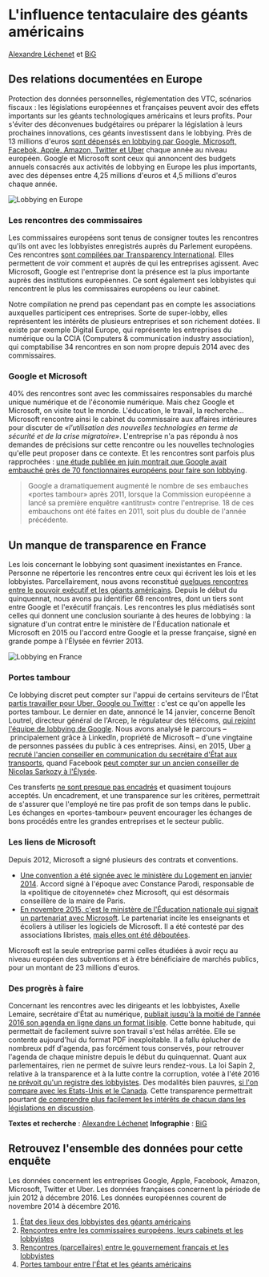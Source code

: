 # L'influence tentaculaire des géants américains

[Alexandre Léchenet](http://alphoenix.net) et [BiG](http://big.paris)

## Des relations documentées en Europe

Protection des données personnelles, réglementation des VTC, scénarios fiscaux : les législations européennes et françaises peuvent avoir des effets importants sur les géants technologiques américains et leurs profits. Pour s'éviter des déconvenues budgétaires ou préparer la législation à leurs prochaines innovations, ces géants investissent dans le lobbying. Près de 13 millions d'euros [sont dépensés en lobbying par Google, Microsoft, Facebok, Apple, Amazon, Twitter et Uber](./lobbies.csv) chaque année au niveau européen. Google et Microsoft sont ceux qui annoncent des budgets annuels consacrés aux activités de lobbying en Europe les plus importants, avec des dépenses entre 4,25 millions d'euros et 4,5 millions d'euros chaque année.

![Lobbying en Europe](http://dev.alphoenix.net/eu.png)

### Les rencontres des commissaires

Les commissaires européens sont tenus de consigner toutes les rencontres qu'ils ont avec les lobbyistes enregistrés auprès du Parlement européens. Ces rencontres [sont compilées par Transparency International](http://www.integritywatch.eu/). Elles permettent de voir comment et auprès de qui les entreprises agissent. Avec Microsoft, Google est l'entreprise dont la présence est la plus importante auprès des institutions européennes. Ce sont également ses lobbyistes qui rencontrent le plus les commissaires européens ou leur cabinet. 

Notre compilation ne prend pas cependant pas en compte les associations auxquelles participent ces entreprises. Sorte de super-lobby, elles représentent les intérêts de plusieurs entreprises et son richement dotées. Il existe par exemple Digital Europe, qui représente les entreprises du numérique ou la CCIA (Computers & communication industry association), qui comptabilise 34 rencontres en son nom propre depuis 2014 avec des commissaires. 

### Google et Microsoft 

40% des rencontres sont avec les commissaires responsables du marché unique numérique et de l'économie numérique. Mais chez Google et Microsoft, on visite tout le monde. L'éducation, le travail, la recherche... Microsoft rencontre ainsi le cabinet du commissaire aux affaires intérieures pour discuter de *«l'utilisation des nouvelles technologies en terme de sécurité et de la crise migratoire»*. L'entreprise n'a pas répondu à nos demandes de précisions sur cette rencontre ou les nouvelles technologies qu'elle peut proposer dans ce contexte. Et les rencontres sont parfois plus rapprochées : [une étude publiée en juin montrait que Google avait embauché près de 70 fonctionnaires européens pour faire son lobbying](http://www.googletransparencyproject.org/articles/googles-european-revolving-door).

> Google a dramatiquement augmenté le nombre de ses embauches «portes tambour» après 2011, lorsque la Commission européenne a lancé sa première enquêtre «antitrust» contre l'entreprise. 18 de ces embauchons ont été faites en 2011, soit plus du double de l'année précédente.

## Un manque de transparence en France

Les lois concernant le lobbying sont quasiment inexistantes en France. Personne ne répertorie les rencontres entre ceux qui écrivent les lois et les lobbyistes. Parcellairement, nous avons reconstitué [quelques rencontres entre le pouvoir exécutif et les géants américains](./rencontres-france.csv). Depuis le début du quinquennat, nous avons pu identifier 68 rencontres, dont un tiers sont entre Google et l'exécutif français. Les rencontres les plus médiatisés sont celles qui donnent une conclusion souriante à des heures de lobbying : la signature d'un contrat entre le ministère de l'Éducation nationale et Microsoft en 2015 ou l'accord entre Google et la presse française, signé en grande pompe à l'Élysée en février 2013.

![Lobbying en France](http://dev.alphoenix.net/fr.png)

### Portes tambour

Ce lobbying discret peut compter sur l'appui de certains serviteurs de l'État [partis travailler pour Uber, Google ou Twitter](./parcours.csv) : c'est ce qu'on appelle les portes tambour. Le dernier en date, annoncé le 14 janvier, concerne Benoît Loutrel, directeur général de l'Arcep, le régulateur des télécoms, [qui rejoint l'équipe de lobbying de Google](https://twitter.com/FabienneSchmitt/status/820249383233081344).  Nous avons analysé le parcours – principalement grâce à LinkedIn, propriété de Microsoft – d'une vingtaine de personnes passées du public à ces entreprises. Ainsi, en 2015, Uber [a recruté l'ancien conseiller en communication du secrétaire d'État aux transports](http://abonnes.lemonde.fr/economie/article/2015/06/11/un-conseiller-du-ministere-des-transports-devient-directeur-de-la-communication-d-uber-france_4652082_3234.html), quand Facebook [peut compter sur un ancien conseiller de Nicolas Sarkozy à l'Élysée](http://abonnes.lemonde.fr/technologies/article/2013/04/25/laurent-solly-un-sarko-boy-a-la-tete-de-facebook-france_3166862_651865.html).

Ces transferts [ne sont presque pas encadrés](http://www.liberation.fr/france/2016/10/19/les-transferts-de-membres-de-cabinets-ministeriels-ou-presidentiels-peu-transparents_1522984) et quasiment toujours acceptés. Un encadrement, et une transparence sur les critères, permettrait de s'assurer que l'employé ne tire pas profit de son temps dans le public. Les échanges en «portes-tambour» peuvent encourager les échanges de bons procédés entre les grandes entreprises et le secteur public. 

### Les liens de Microsoft

Depuis 2012, Microsoft a signé plusieurs des contrats et conventions. 
* [Une convention a été signée avec le ministère du Logement en janvier 2014](http://etudiant.aujourdhui.fr/etudiant/info/youthspark-le-plan-de-microsoft-pour-aider-300-000-jeunes-et-les-former-vers-le-numerique.html). Accord signé à l'époque avec Constance Parodi, responsable de la «politique de citoyenneté» chez Microsoft, qui est désormais conseillère de la maire de Paris.
* [En novembre 2015, c'est le ministère de l'Éducation nationale qui signait un partenariat avec Microsoft](http://www.education.gouv.fr/cid96030/numerique-a-l-ecole-partenariat-entre-le-ministere-de-l-education-nationale-et-microsoft.html). Le partenariat incite les enseignants et écoliers à utiliser les logiciels de Microsoft. Il a été contesté par des associations libristes, [mais elles ont été déboutées](https://www.nextinpact.com/news/101392-rejet-recours-contre-partenariat-entre-microsoft-et-ministere-education-nationale.htm). 

Microsoft est la seule entreprise parmi celles étudiées à avoir reçu au niveau européen des subventions et à être bénéficiaire de marchés publics, pour un montant de 23 millions d'euros.

### Des progrès à faire

Concernant les rencontres avec les dirigeants et les lobbyistes, Axelle Lemaire, secrétaire d'État au numérique, [publiait jusqu'à la moitié de l'année 2016 son agenda en ligne dans un format lisible](https://openagenda.com/axelle-lemaire). Cette bonne habitude, qui permettait de facilement suivre son travail s'est hélas arrêtée. Elle se contente aujourd'hui du format PDF inexploitable. Il a fallu éplucher de nombreux pdf d'agenda, pas forcément tous conservés, pour retrouver l'agenda de chaque ministre depuis le début du quinquennat. Quant aux parlementaires, rien ne permet de suivre leurs rendez-vous. La loi Sapin 2, relative à la transparence et à la lutte contre la corruption, votée à l'été 2016 [ne prévoit qu'un registre des lobbyistes](http://www.la-croix.com/Economie/France/La-Sapin-2-rabotee-Conseil-constitutionnel-2016-12-09-1200809313). Des modalités bien pauvres, [si l'on compare avec les Etats-Unis et le Canada](http://www.hatvp.fr/la-thematheque/panorama-des-dispositifs-dencadrement-du-lobbying/). Cette transparence permettrait pourtant [de comprendre plus facilement les intérêts de chacun dans les législations en discussion](https://www.wired.com/2015/07/google-facebook-amazon-lobbying/).

**Textes et recherche** : [Alexandre Léchenet](http://alphoenix.net)
**Infographie** : [BiG](http://big.paris)

## Retrouvez l'ensemble des données pour cette enquête
Les données concernent les entreprises Google, Apple, Facebook, Amazon, Microsoft, Twitter et Uber. Les données françaises concernent la période de juin 2012 à décembre 2016. Les données européennes courent de novembre 2014 à décembre 2016.

1. [État des lieux des lobbyistes des géants américains](./lobbies.csv)
2. [Rencontres entre les commissaires européens, leurs cabinets et les lobbyistes](./rencontres-europe.csv)
3. [Rencontres (parcellaires) entre le gouvernement français et les lobbyistes](./rencontres-france.csv)
4. [Portes tambour entre l'État et les géants américains](./parcours.csv)